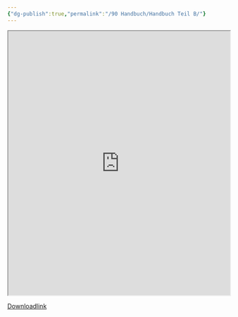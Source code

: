 ```yaml
---
{"dg-publish":true,"permalink":"/90 Handbuch/Handbuch Teil B/"}
---
```


<iframe src="https://docs.google.com/viewer?url=https://raw.githubusercontent.com/bbk-bbw/unterlagen/main/pdf/handbuch-betriebliche-grundbildung-teil-B.pdf&embedded=true" width="100%" height="600px"></iframe>

[Downloadlink](https://www.berufsbildung.ch/de/dokumente/handbuch-betriebliche-grundbildung-teil-b)
